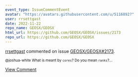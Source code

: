```yaml
---
event_type: IssueCommentEvent
avatar: "https://avatars.githubusercontent.com/u/5116892?"
user: rrsettgast
date: 2022-11-22
repo_name: GEOSX/GEOSX
html_url: https://github.com/GEOSX/GEOSX/issues/2173
repo_url: https://github.com/GEOSX/GEOSX
---
```


<a href='https://github.com/rrsettgast' target='_blank'>rrsettgast</a> commented on issue <a href='https://github.com/GEOSX/GEOSX/issues/2173' target='_blank'>GEOSX/GEOSX#2173</a>.

<small>@joshua-white What is meant by `cores`? Do you mean `ranks`?...</small>

<a href='https://github.com/GEOSX/GEOSX/issues/2173' target='_blank'>View Comment</a>